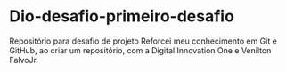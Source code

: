 # Dio-desafio-primeiro-desafio
Repositório para desafio de projeto
Reforcei meu conhecimento em Git e GitHub, ao criar um repositório, com a Digital Innovation One e Venilton FalvoJr.
